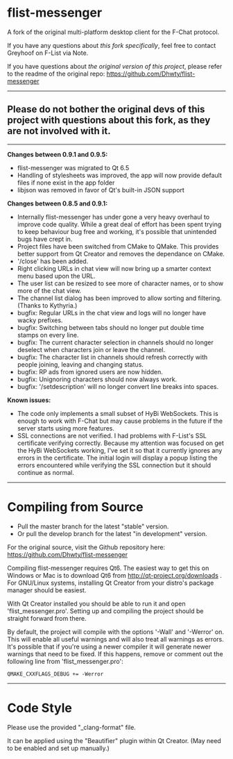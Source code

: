 flist-messenger
===============

A fork of the original multi-platform desktop client for the F-Chat protocol.

If you have any questions about *this fork specifically*, feel free to contact Greyhoof on F-List via Note.

If you have questions about *the original version of this project*, please refer to the readme of the original repo: https://github.com/Dhwty/flist-messenger

-----
Please do not bother the original devs of this project with questions about this fork, as they are not involved with it.
-----

-----


**Changes between 0.9.1 and 0.9.5:**
* flist-messenger was migrated to Qt 6.5
* Handling of stylesheets was improved, the app will now provide default files if none exist in the app folder
* libjson was removed in favor of Qt's built-in JSON support

**Changes between 0.8.5 and 0.9.1:**
* Internally flist-messenger has under gone a very heavy overhaul to improve code quality. While a great deal of effort has been spent trying to keep behaviour bug free and working, it's possible that unintended bugs have crept in.
* Project files have been switched from CMake to QMake. This provides better support from Qt Creator and removes the dependance on CMake.
* '/close' has been added.
* Right clicking URLs in chat view will now bring up a smarter context menu based upon the URL.
* The user list can be resized to see more of character names, or to show more of the chat view.
* The channel list dialog has been improved to allow sorting and filtering. (Thanks to Kythyria.)
* bugfix: Regular URLs in the chat view and logs will no longer have wacky prefixes.
* bugfix: Switching between tabs should no longer put double time stamps on every line.
* bugfix: The current character selection in channels should no longer deselect when characters join or leave the channel.
* bugfix: The character list in channels should refresh correctly with people joining, leaving and changing status.
* bugfix: RP ads from ignored users are now hidden.
* bugfix: Unignoring characters should now always work.
* bugfix: '/setdescription' will no longer convert line breaks into spaces.

**Known issues:**
* The code only implements a small subset of HyBi WebSockets. This is enough to work with F-Chat but may cause problems in the future if the server starts using more features.
* SSL connections are not verified. I had problems with F-List's SSL certificate verifying correctly. Because my attention was focused on get the HyBi WebSockets working, I've set it so that it currently ignores any errors in the certificate. The initial login will display a popup listing the errors encountered while verifying the SSL connection but it should continue as normal.

---------------

Compiling from Source
==============

* Pull the master branch for the latest "stable" version.
* Or pull the develop branch for the latest "in development" version.

For the original source, visit the Github repository here:
  https://github.com/Dhwty/flist-messenger

Compiling flist-messenger requires Qt6. The easiest way to get this on Windows or Mac is to download Qt6 from http://qt-project.org/downloads . For GNU/Linux systems, installing Qt Creator from your distro's package manager should be easiest.

With Qt Creator installed you should be able to run it and open 'flist_messenger.pro'. Setting up and compiling the project should be straight forward from there.

By default, the project will compile with the options '-Wall' and '-Werror' on. This will enable all useful warnings and will also treat all warnings as errors. It's possible that if you're using a newer compiler it will generate newer warnings that need to be fixed. If this happens, remove or comment out the following line from 'flist_messenger.pro':

    QMAKE_CXXFLAGS_DEBUG += -Werror

---------------

Code Style
==========
Please use the provided "_clang-format" file.

It can be applied using the "Beautifier" plugin within Qt Creator. (May need to be enabled and set up manually.)

